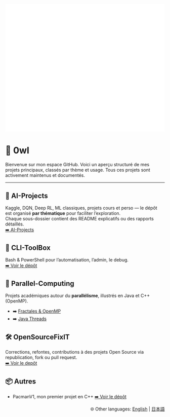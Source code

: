 ![Metrics](https://github.com/JulienDesdo/JulienDesdo/blob/main/github-metrics.svg)

# 🦉 0wI 

Bienvenue sur mon espace GitHub. Voici un aperçu structuré de mes projets principaux, classés par thème et usage. Tous ces projets sont activement maintenus et documentés.

---

## 🤖 AI-Projects
Kaggle, DQN, Deep RL, ML classiques, projets cours et perso — le dépôt est organisé **par thématique** pour faciliter l’exploration.<br>
Chaque sous-dossier contient des README explicatifs ou des rapports détaillés.<br>
[➡️ AI-Projects](https://github.com/JulienDesdo/AI-Projects.git)

## 🧰 CLI-ToolBox
Bash & PowerShell pour l’automatisation, l’admin, le debug. <br>
[➡️ Voir le dépôt](https://github.com/JulienDesdo/CLI-Toolbox.git)

## 🔁 Parallel-Computing
Projets académiques autour du **parallélisme**, illustrés en Java et C++ (OpenMP). <br>

- ➡️ [Fractales & OpenMP](https://github.com/JulienDesdo/OpenMP_fractales)
- ➡️ [Java Threads](https://github.com/JulienDesdo/JavaThread_PracticalWork)

## 🛠️ OpenSourceFixIT
Corrections, refontes, contributions à des projets Open Source via republication, fork ou pull request. <br>
[➡️ Voir le depôt](https://github.com/JulienDesdo/OpenSource-FixIt.git)

## 📦 Autres

- PacmanV1, mon premier projet en C++ [➡️ Voir le dépôt](https://github.com/JulienDesdo/PacmanV1)

<p align="right">
  🌐 Other languages:
  <a href="README.en.md">English</a> |
  <a href="README.ja.md">日本語</a>
</p>


<!-- ![snake gif](https://github.com/JulienDesdo/JulienDesdo/blob/output/snake.svg) -->
<!-- ![Top Langs](https://github-readme-stats.vercel.app/api/top-langs/?username=JulienDesdo&layout=compact&theme=tokyonight) -->

